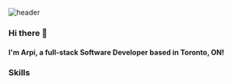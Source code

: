 ![header](https://capsule-render.vercel.app/api?type=waving&color=timeAuto&height=300&section=header&text=Hi%20there!&fontSize=90&theme=tokyonight)

### Hi there 👋

#### I'm Arpi, a full-stack Software Developer based in Toronto, ON!

### Skills



<!--
**arpiii/arpiii** is a ✨ _special_ ✨ repository because its `README.md` (this file) appears on your GitHub profile.

Here are some ideas to get you started:

- 🔭 I’m currently working on ...
- 🌱 I’m currently learning ...
- 👯 I’m looking to collaborate on ...
- 🤔 I’m looking for help with ...
- 💬 Ask me about ...
- 📫 How to reach me: ...
- 😄 Pronouns: ...
- ⚡ Fun fact: ...
-->
